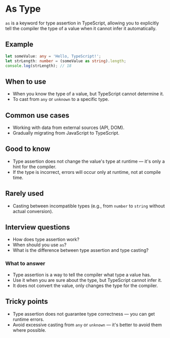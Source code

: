 # As Type

`as` is a keyword for type assertion in TypeScript, allowing you to explicitly tell the compiler the type of a value when it cannot infer it automatically.

## Example

```typescript
let someValue: any = 'Hello, TypeScript!';
let strLength: number = (someValue as string).length;
console.log(strLength); // 18
```

## When to use

- When you know the type of a value, but TypeScript cannot determine it.
- To cast from `any` or `unknown` to a specific type.

## Common use cases

- Working with data from external sources (API, DOM).
- Gradually migrating from JavaScript to TypeScript.

## Good to know

- Type assertion does not change the value's type at runtime — it's only a hint for the compiler.
- If the type is incorrect, errors will occur only at runtime, not at compile time.

## Rarely used

- Casting between incompatible types (e.g., from `number` to `string` without actual conversion).

## Interview questions

- How does type assertion work?
- When should you use `as`?
- What is the difference between type assertion and type casting?

### What to answer

- Type assertion is a way to tell the compiler what type a value has.
- Use it when you are sure about the type, but TypeScript cannot infer it.
- It does not convert the value, only changes the type for the compiler.

## Tricky points

- Type assertion does not guarantee type correctness — you can get runtime errors.
- Avoid excessive casting from `any` or `unknown` — it's better to avoid them where possible.

